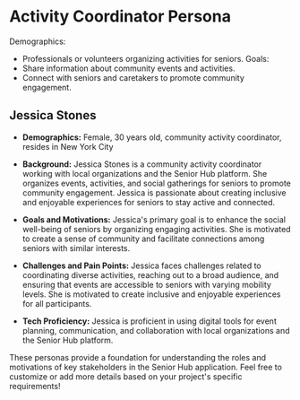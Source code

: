 # Activity Coordinator Persona

Demographics:

- Professionals or volunteers organizing activities for seniors.
  Goals:
- Share information about community events and activities.
- Connect with seniors and caretakers to promote community engagement.

## Jessica Stones

- **Demographics:** Female, 30 years old, community activity coordinator, resides in New York City

- **Background:** Jessica Stones is a community activity coordinator working with local organizations and the Senior Hub platform. She organizes events, activities, and social gatherings for seniors to promote community engagement. Jessica is passionate about creating inclusive and enjoyable experiences for seniors to stay active and connected.

- **Goals and Motivations:** Jessica's primary goal is to enhance the social well-being of seniors by organizing engaging activities. She is motivated to create a sense of community and facilitate connections among seniors with similar interests.

- **Challenges and Pain Points:** Jessica faces challenges related to coordinating diverse activities, reaching out to a broad audience, and ensuring that events are accessible to seniors with varying mobility levels. She is motivated to create inclusive and enjoyable experiences for all participants.

- **Tech Proficiency:** Jessica is proficient in using digital tools for event planning, communication, and collaboration with local organizations and the Senior Hub platform.

These personas provide a foundation for understanding the roles and motivations of key stakeholders in the Senior Hub application. Feel free to customize or add more details based on your project's specific requirements!
